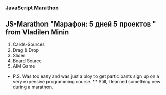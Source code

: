 ### JavaScript Marathon  


## JS-Marathon "Марафон: 5 дней 5 проектов " from Vladilen Minin

1. Cards-Sources
2. Drag & Drop
3. Slider
4. Board Source
5. AIM Game


* P.S. Was too easy and was just a ploy to get participants sign up on a very expensive programming course.
** Still, I learned something new during a marathon.
